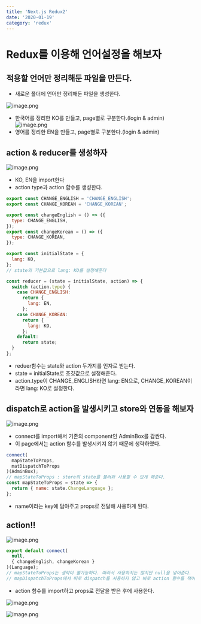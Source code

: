 ```yaml
---
title: 'Next.js Redux2'
date: '2020-01-19'
category: 'redux'
---
```


# Redux를 이용해 언어설정을 해보자

## 적용할 언어만 정리해둔 파일을 만든다.

- 새로운 폴더에 언어만 정리해둔 파일을 생성한다.

![image.png](https://images.velog.io/post-images/jotang/bed5bee0-3a82-11ea-bc2b-d3e4d0508d4e/image.png)

- 한국어를 정리한 KO를 만들고, page별로 구분한다.(login & admin)
  ![image.png](https://images.velog.io/post-images/jotang/d9ac2b00-3a82-11ea-bc2b-d3e4d0508d4e/image.png)
- 영어를 정리한 EN을 만들고, page별로 구분한다.(login & admin)

## action & reducer를 생성하자

![image.png](https://images.velog.io/post-images/jotang/45090fd0-3a83-11ea-a1ad-4fad434d4fa8/image.png)

- KO, EN을 import한다
- action type과 action 함수를 생성한다.

```jsx
export const CHANGE_ENGLISH = 'CHANGE_ENGLISH';
export const CHANGE_KOREAN = 'CHANGE_KOREAN';

export const changeEnglish = () => ({
  type: CHANGE_ENGLISH,
});
export const changeKorean = () => ({
  type: CHANGE_KOREAN,
});
```

```jsx
export const initialState = {
  lang: KO,
};
// state의 기본값으로 lang: KO를 설정해준다
```

```jsx
const reducer = (state = initialState, action) => {
  switch (action.type) {
    case CHANGE_ENGLISH:
      return {
        lang: EN,
      };
    case CHANGE_KOREAN:
      return {
        lang: KO,
      };
    default:
      return state;
  }
};
```

- reduer함수는 state와 action 두가지를 인자로 받는다.
- state = initialState로 초깃값으로 설정해준다.
- action.type이 CHANGE_ENGLISH라면 lang: EN으로, CHANGE_KOREAN이라면 lang: KO로 설정한다.

## dispatch로 action을 발생시키고 store와 연동을 해보자

![image.png](https://images.velog.io/post-images/jotang/ea958720-3a89-11ea-bc2b-d3e4d0508d4e/image.png)

- connect를 import해서 기존의 component인 AdminBox를 감싼다.
- 이 page에서는 action 함수를 발생시키지 않기 때문에 생략하였다.

```jsx
connect(
  mapStateToProps,
  matDispatchToProps
)(AdminBox);
// mapStateToProps : store의 state를 불러와 사용할 수 있게 해준다.
const mapStateToProps = state => {
  return { name: state.ChangeLanguage };
};
```

- name이라는 key에 담아주고 props로 전달해 사용하게 된다.

## action!!

![image.png](https://images.velog.io/post-images/jotang/d7cac730-3a8a-11ea-8978-5d3ee0e9c1b4/image.png)

```jsx
export default connect(
  null,
  { changeEnglish, changeKorean }
)(Language);
// mapStateToProps는 생략이 불가능하다. 따라서 사용하지는 않지만 null을 넣어준다.
// mapDispatchToProps에서 따로 dispatch를 사용하지 않고 바로 action 함수를 적어주고, 사용한다.
```

- action 함수를 import하고 props로 전달을 받은 후에 사용한다.

![image.png](https://images.velog.io/post-images/jotang/b2c4b610-3a8c-11ea-a923-71d0c816de13/image.png)

![image.png](https://images.velog.io/post-images/jotang/fb4f9d40-3a8d-11ea-8978-5d3ee0e9c1b4/image.png)
